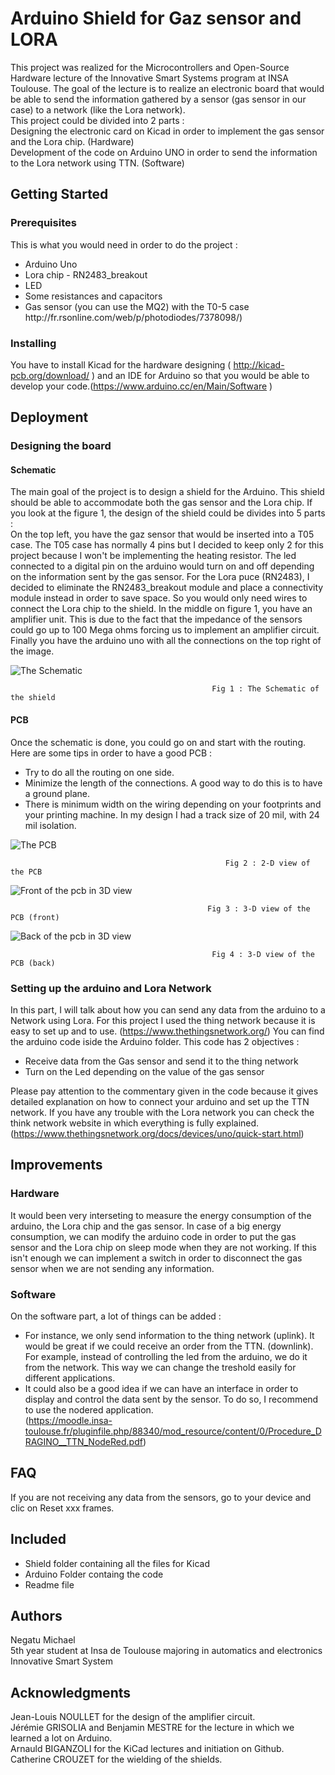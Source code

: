 # Arduino Shield for Gaz sensor and LORA
This project was realized for the Microcontrollers and Open-Source Hardware lecture of the Innovative Smart Systems program at INSA Toulouse. The goal of the lecture is to realize an electronic board that would be able to send the information gathered by a sensor (gas sensor in our case) to a network (like the Lora network).   
This project could be divided into 2 parts :   
Designing the electronic card on Kicad in order to implement the gas sensor and the Lora chip. (Hardware)     
Development of the code on Arduino UNO in order to send the information to the Lora network using TTN. (Software)    

## Getting Started
### Prerequisites
This is what you would need in order to do the project :
<ul>
    <li>Arduino Uno</li>
    <li>Lora chip - RN2483_breakout</li>
    <li>LED</li>
    <li>Some resistances and capacitors</li>
    <li>Gas sensor (you can use the MQ2) with the T0-5 case http://fr.rsonline.com/web/p/photodiodes/7378098/) </li>
</ul>

### Installing
You have to install Kicad for the hardware designing ( http://kicad-pcb.org/download/ ) and an IDE for Arduino so that you would be able to develop your code.(https://www.arduino.cc/en/Main/Software )

## Deployment
### Designing the board
#### Schematic
The main goal of the project is to design a shield for the Arduino. This shield should be able to accommodate both the gas sensor and the Lora chip. If you look at the figure 1, the design of the shield could be divides into 5 parts :  
On the top left, you have the gaz sensor that would be inserted into a T05 case. The T05 case has normally 4 pins but I decided to keep only 2 for this project because I won't be implementing the heating resistor. The led connected to a digital pin on the arduino would turn on and off depending on the information sent by the gas sensor. For the Lora puce (RN2483), I decided to eliminate the RN2483_breakout module and place a connectivity module instead in order to save space. So you would only need wires to connect the Lora chip to the shield. In the middle on figure 1, you have an amplifier unit. This is due to the fact that the impedance of the sensors could go up to 100 Mega ohms forcing us to implement an amplifier circuit. Finally you have the arduino uno with all the connections on the top right of the image.

![The Schematic](./pictures/GasSensor_schematic.PNG)

                                                 Fig 1 : The Schematic of the shield

#### PCB
Once the schematic is done, you could go on and start with the routing. Here are some tips in order to have a good PCB :
- Try to do all the routing on one side.
- Minimize the length of the connections. A good way to do this is to have a ground plane.
- There is minimum width on the wiring depending on your footprints and your printing machine. In my design I had a track size of 20       mil, with 24 mil isolation.  


 ![The PCB](./pictures/PCB.PNG)  
 
                                                    Fig 2 : 2-D view of the PCB 

                                                 
![Front of the pcb in 3D view](./pictures/Front_pcb.PNG)

                                                Fig 3 : 3-D view of the PCB (front)


![Back of the pcb in 3D view](./pictures/back_pcb.PNG)

                                                 Fig 4 : 3-D view of the PCB (back)


### Setting up the arduino and Lora Network

In this part, I will talk about how you can send any data from the arduino to a Network using Lora. For this project I used the thing network because it is easy to set up and to use. (https://www.thethingsnetwork.org/)
You can find the arduino code iside the Arduino folder. This code has 2 objectives :
- Receive data from the Gas sensor and send it to the thing network
- Turn on the Led depending on the value of the gas sensor

Please pay attention to the commentary given in the code because it gives detailed explanation on how to connect your arduino and set up the TTN network. If you have any trouble with the Lora network you can check the think network website in which everything is fully explained. (https://www.thethingsnetwork.org/docs/devices/uno/quick-start.html)

## Improvements
### Hardware

It would been very interseting to measure the energy consumption of the arduino, the Lora chip and the gas sensor. In case of a big energy consumption, we can modify the arduino code in order to put the gas sensor and the Lora chip on sleep mode when they are not working. If this isn't enough we can implement a switch in order to disconnect the gas sensor when we are not sending any information.

### Software

On the software part, a lot of things can be added :
-  For instance, we only send information to the thing network (uplink). It would be great if we could receive an order from the TTN. (downlink). For example, instead of controlling the led from the arduino, we do it from the network. This way we can change the treshold easily for different applications.
- It could also be a good idea if we can have an interface in order to display and control the data sent by the sensor. To do so, I recommend to use the nodered application.  
(https://moodle.insa-toulouse.fr/pluginfile.php/88340/mod_resource/content/0/Procedure_DRAGINO__TTN_NodeRed.pdf)

## FAQ

If you are not receiving any data from the sensors, go to your device and clic on Reset xxx frames.

## Included
- Shield folder containing all the files for Kicad
- Arduino Folder containg the code
- Readme file

## Authors
Negatu Michael   
5th year student at Insa de Toulouse majoring in automatics and electronics  
Innovative Smart System  

## Acknowledgments
Jean-Louis NOULLET for the design of the amplifier circuit.    
Jérémie GRISOLIA and Benjamin MESTRE for the lecture in which we learned  a lot on Arduino.  
Arnauld BIGANZOLI for the KiCad lectures and initiation on Github.  
Catherine CROUZET for the wielding of the shields.  


